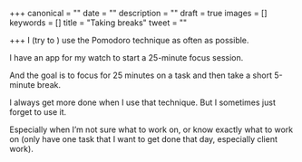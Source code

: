 +++
canonical = ""
date = ""
description = ""
draft = true
images = []
keywords = []
title = "Taking breaks"
tweet = ""

+++
I (try to ) use the Pomodoro technique as often as possible.

I have an app for my watch to start a 25-minute focus session. 

And the goal is to focus for 25 minutes on a task and then take a short 5-minute break. 

I always get more done when I use that technique. But I sometimes just forget to use it. 

Especially when I’m not sure what to work on, or know exactly what to work on (only have one task that I want to get done that day, especially client work).